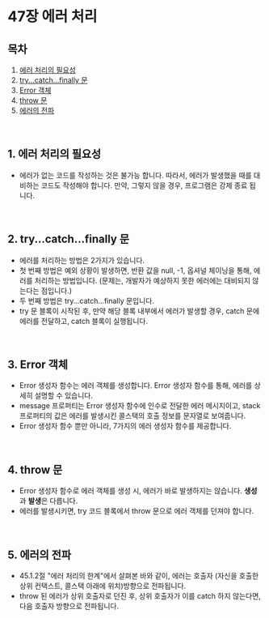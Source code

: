 # 47장 에러 처리

## 목차

1. [에러 처리의 필요성](#1-에러-처리의-필요성)
2. [try...catch...finally 문](#2-try...catch...finally-문)
3. [Error 객체](#3-Error-객체)
4. [throw 문](#4-throw-문)
5. [에러의 전파](#5-에러의-전파)

<br />


## 1. 에러 처리의 필요성
- 에러가 없는 코드를 작성하는 것은 불가능 합니다. 따라서, 에러가 발생했을 때를 대비하는 코드도 작성해야 합니다. 만약, 그렇지 않을 경우, 프로그램은 강제 종료 됩니다.

<br />

## 2. try...catch...finally 문
- 에러를 처리하는 방법은 2가지가 있습니다.
- 첫 번째 방법은 예외 상황이 발생하면, 반환 값을 null, -1, 옵셔널 체이닝을 통해, 에러를 처리하는 방법입니다. (문제는, 개발자가 예상하지 못한 에러에는 대비되지 않는다는 점입니다.)
- 두 번째 방법은 try...catch...finally 문입니다.
- try 문 블록이 시작된 후, 만약 해당 블록 내부에서 에러가 발생할 경우, catch 문에 에러를 전달하고, catch 블록이 실행됩니다.

<br />

## 3. Error 객체
- Error 생성자 함수는 에러 객체를 생성합니다. Error 생성자 함수를 통해, 에러를 상세히 설명할 수 있습니다.
- message 프로퍼티는 Error 생성자 함수에 인수로 전달한 에러 메시지이고, stack 프로퍼티의 값은 에러를 발생시킨 콜스택의 호출 정보를 문자열로 보여줍니다.
- Error 생성자 함수 뿐만 아니라, 7가지의 에러 생성자 함수를 제공합니다.

<br />

## 4. throw 문
- Error 생성자 함수로 에러 객체를 생성 시, 에러가 바로 발생하지는 않습니다. **생성**과 **발생**은 다릅니다.
- 에러를 발생시키면, try 코드 블록에서 throw 문으로 에러 객체를 던져야 합니다.

<br />

## 5. 에러의 전파
- 45.1.2절 "에러 처리의 한계"에서 살펴본 바와 같이, 에러는 호출자 (자신을 호출한 상위 컨택스트, 콜스택 아래에 위치)방향으로 전파됩니다.
- throw 된 에러가 상위 호출자로 던진 후, 상위 호출자가 이를 catch 하지 않는다면, 다음 호출자 방향으로 전파됩니다.